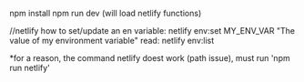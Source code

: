 npm install
npm run dev (will load netlify functions)


//netlify
how to set/update an en variable: netlify env:set MY_ENV_VAR "The value of my environment variable" 
           read:  netlify env:list

*for a reason, the command netlify doest work (path issue), must run 'npm run netlify'